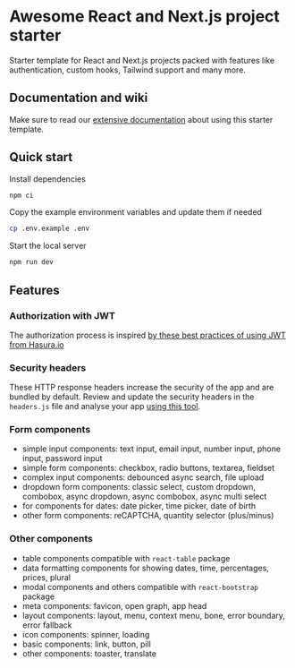 # Awesome React and Next.js project starter

Starter template for React and Next.js projects packed with features like authentication, custom hooks, Tailwind support and many more.

## Documentation and wiki

Make sure to read our [extensive documentation](https://github.com/victorocna/awesome-react-starter/wiki) about using this starter template.

## Quick start

Install dependencies

```bash
npm ci
```

Copy the example environment variables and update them if needed

```bash
cp .env.example .env
```

Start the local server

```bash
npm run dev
```

## Features

### Authorization with JWT

The authorization process is inspired [by these best practices of using JWT from Hasura.io](https://hasura.io/blog/best-practices-of-using-jwt-with-graphql/)

### Security headers

These HTTP response headers increase the security of the app and are bundled by default.
Review and update the security headers in the `headers.js` file and analyse your app [using this tool](https://securityheaders.com).

### Form components

- simple input components: text input, email input, number input, phone input, password input
- simple form components: checkbox, radio buttons, textarea, fieldset
- complex input components: debounced async search, file upload
- dropdown form components: classic select, custom dropdown, combobox, async dropdown, async combobox, async multi select
- for components for dates: date picker, time picker, date of birth
- other form components: reCAPTCHA, quantity selector (plus/minus)

### Other components

- table components compatible with `react-table` package
- data formatting components for showing dates, time, percentages, prices, plural
- modal components and others compatible with `react-bootstrap` package
- meta components: favicon, open graph, app head
- layout components: layout, menu, context menu, bone, error boundary, error fallback
- icon components: spinner, loading
- basic components: link, button, pill
- other components: toaster, translate
